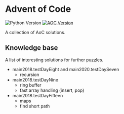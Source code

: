 # Advent of Code

![Python Version][python-image]
[![AOC Version][aoc-image]][aoc-url]

A collection of AoC solutions.

## Knowledge base

A list of interesting solutions for further puzzles.

* main2018.testDayEight and main2020.testDaySeven
  * recursion
* main2018.testDayNine 
  * ring buffer
  * fast array handling (insert, pop)
* main2018.testDayFifteen
  * maps
  * find short path

[python-image]: https://badgen.net/badge/python/3.7/blue
[aoc-image]: https://badgen.net/badge/aoc/2018-2020/green
[aoc-url]: https://adventofcode.com
